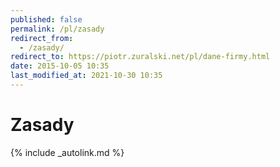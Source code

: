 ```yaml
---
published: false
permalink: /pl/zasady
redirect_from:
  - /zasady/
redirect_to: https://piotr.zuralski.net/pl/dane-firmy.html
date: 2015-10-05 10:35
last_modified_at: 2021-10-30 10:35
---
```


# Zasady

{% include _autolink.md %}
